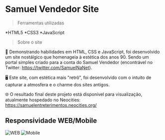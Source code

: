 # Samuel Vendedor Site

>Ferramentas utilizadas
>
*HTML5
*CSS3
*JavaScript

>Sobre o site

🌟 Demonstrando habilidades em HTML, CSS e JavaScript, foi desenvolvido um site nostálgico que homenageia à estética dos anos 90. Sendo um portal simples criado para a conta do Samuel Vendedor (encontrável no Twitter: https://twitter.com/SamuelNaNet).

🖥️ Este site, com estética mais "retrô", foi desenvolvido com o intuito de capturar a atmosfera e o charme dos sites antigos.

🌐 O resultado final deste projeto está disponível para visualização, atualmente hospedado no Neocities: https://samuelentreterimentos.neocities.org/

## Responsividade WEB/Mobile 
![WEB](https://github.com/MiguelMevil/Samuel-Vendedor-Site/assets/116851813/a8976188-92d4-48ca-ae7a-dbb491135491)
![Mobile](https://github.com/MiguelMevil/Samuel-Vendedor-Site/assets/116851813/380f37de-9b6a-4a7f-bcd9-11d43f53feaf)




